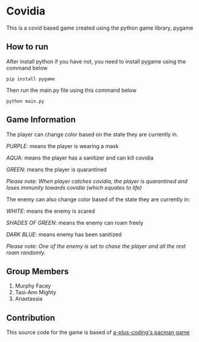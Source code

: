 # Covidia

This is a covid based game created using the python game library, pygame

## How to run 

After install python if you have not, you need to install pygame using the command below
```
pip install pygame
```

Then run the main.py file using this command below
```
python main.py
```

## Game Information

The player can change color based on the state they are currently in.

*PURPLE*: means the player is wearing a mask

*AQUA*: means the player has a sanitizer and can kill covidia

*GREEN*: means the player is quarantined

_Please note: When player catches covidia, the player is quarantined and loses immunity towards covidia (which equates to life)_

The enemy can also change color based of the state they are currently in:

*WHITE*: means the enemy is scared

*SHADES OF GREEN*: means the enemy can roam freely

*DARK BLUE*: means enemy has been sanitized

_Please note: One of the enemy is set to chase the player and all the rest roam randomly._

## Group Members

1. Murphy Facey
2. Tasi-Ann Mighty
3. Anastassia 

## Contribution

This source code for the game is based of [a-plus-coding's pacman game](https://github.com/a-plus-coding/pacman-with-python)